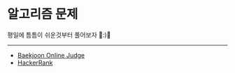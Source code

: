 # 알고리즘 문제
평일에 틈틈이 쉬운것부터 풀어보자 :muscle::):muscle:
***
- [Baekjoon Online Judge](https://www.acmicpc.net/)
- [HackerRank](https://www.hackerrank.com/dashboard)
